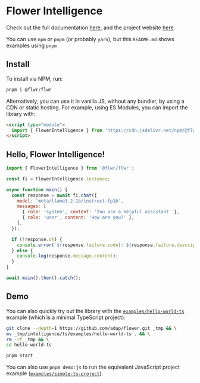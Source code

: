 # Flower Intelligence

Check out the full documentation [here](https://flower.ai/docs/intelligence), and the project website [here](https://flower.ai/intelligence).

You can use `npm` or `pnpm` (or probably `yarn`), but this `README.md` shows examples using `pnpm`

## Install

To install via NPM, run:

```sh
pnpm i @flwr/flwr
```

Alternatively, you can use it in vanilla JS, without any bundler, by using a CDN or static hosting. For example, using ES Modules, you can import the library with:

```html
<script type="module">
  import { FlowerIntelligence } from 'https://cdn.jsdelivr.net/npm/@flwr/flwr';
</script>
```

## Hello, Flower Intelligence!

```javascript
import { FlowerIntelligence } from '@flwr/flwr';

const fi = FlowerIntelligence.instance;

async function main() {
  const response = await fi.chat({
    model: 'meta/llama3.2-1b/instruct-fp16',
    messages: [
      { role: 'system', content: 'You are a helpful assistant' },
      { role: 'user', content: 'How are you?' },
    ],
  });

  if (!response.ok) {
    console.error(`${response.failure.code}: ${response.failure.description}`);
  } else {
    console.log(response.message.content);
  }
}

await main().then().catch();
```

## Demo

You can also quickly try out the library with the [`examples/hello-world-ts`](https://github.com/adap/flower/tree/main/intelligence/ts/examples/hello-world-ts) example (which is a minimal TypeScript project):

```sh
git clone --depth=1 https://github.com/adap/flower.git _tmp && \
mv _tmp/intelligence/ts/examples/hello-world-ts . && \
rm -rf _tmp && \
cd hello-world-ts

pnpm start
```

You can also use `pnpm demo:js` to run the equivalent JavaScript project example ([`examples/simple-ts-project`](https://github.com/adap/flower/tree/main/intelligence/ts/examples/hello-world-js)).
